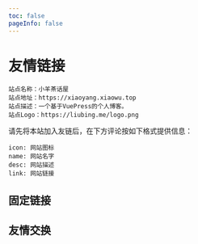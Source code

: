 ```yaml
---
toc: false
pageInfo: false
---
```


# 友情链接

```
站点名称：小羊茶话屋
站点地址：https://xiaoyang.xiaowu.top
站点描述：一个基于VuePress的个人博客。
站点Logo：https://liubing.me/logo.png
```

请先将本站加入友链后，在下方评论按如下格式提供信息：

```
icon: 网站图标
name: 网站名字
desc: 网站描述
link: 网站链接
```

## 固定链接

<FriendLink :projects="fixedLinks" />

## 友情交换

<FriendLink :projects="friendLinks" />

<script setup lang="ts">
import {fixedLinks,friendLinks} from '@source/.vuepress/utils'
import FriendLink from '@source/.vuepress/components/FriendLink/index.vue'

</script>
